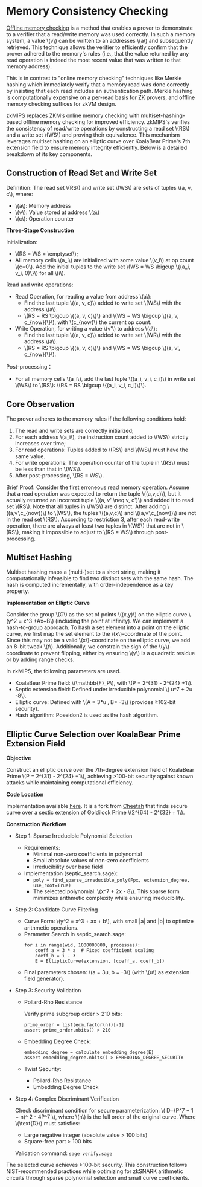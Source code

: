 # Memory Consistency Checking

[Offline memory checking](https://georgwiese.github.io/crypto-summaries/Concepts/Protocols/Offline-Memory-Checking) is a method that enables a prover to demonstrate to a verifier that a read/write memory was used correctly. In such a memory system, a value \\(v\\) can be written to an addresses \\(a\\) and subsequently retrieved. This technique allows the verifier to efficiently confirm that the prover adhered to the memory's rules (i.e., that the value returned by any read operation is indeed the most recent value that was written to that memory address).

This is in contrast to "online memory checking" techniques like Merkle hashing which ​immediately verify that a memory read was done correctly by insisting that each read includes an authentication path. Merkle hashing is  ​computationally expensive on a per-read basis for ZK provers, and offline memory checking suffices for zkVM design.

zkMIPS replaces ZKM’s online memory checking with multiset-hashing-based offline memory checking for improved efficiency. zkMIPS's verifies the consistency of read/write operations by constructing a ​read set \\(RS\\) and a ​write set \\(WS\\) and proving their equivalence. This mechanism leverages ​multiset hashing on an elliptic curve over KoalaBear Prime's 7th extension field to ensure memory integrity efficiently. Below is a detailed breakdown of its key components.

## Construction of Read Set and Write Set

Definition: The read set \\(RS\\) and write set  \\(WS\\) are sets of tuples \\(a, v, c\\), where:

- \\(a\\): Memory address
- \\(v\\): Value stored at address \\(a\\)
- \\(c\\): Operation counter

**Three-Stage Construction**

Initialization:

- \\(RS = WS = \emptyset\\);
- All memory cells \\(a_i\\) are initialized with some value \\(v_i\\) at op count \\(c=0\\). Add the initial tuples to the write set \\(WS = WS \bigcup \\{(a_i, v_i, 0)\\}\\) for all \\(i\\).

Read and write operations:
- ​Read Operation, for reading a value from address \\(a\\):
  - Find the last tuple \\((a, v, c)\\) added to write set \\(WS\\) with the address \\(a\\).
  - \\(RS = RS \bigcup \\{(a, v, c)\\}\\) and \\(WS = WS \bigcup \\{(a, v, c_{now})\\}\\), with \\(c_{now}\\) the current op count.
- ​Write Operation, for writing a value \\(v'\\) to address \\(a\\):
  - Find the last tuple \\((a, v, c)\\) added to write set \\(WR\\) with the address \\(a\\). 
  - \\(RS = RS \bigcup \\{(a, v, c)\\}\\) and \\(WS = WS \bigcup \\{(a, v', c_{now})\\}\\).

Post-processing：

- For all memory cells \\(a_i\\), add the last tuple \\((a_i, v_i, c_i)\\) in write set \\(WS\\) to \\(RS\\): \\(RS = RS \bigcup \\{(a_i, v_i, c_i)\\}\\).


## Core Observation

The prover adheres to the memory rules ​if the following conditions hold:

1) The read and write sets are correctly initialized; 
2) For each address \\(a_i\\), the instruction count added to \\(WS\\) strictly increases over time;
3) ​For read operations: Tuples added to \\(RS\\) and \\(WS\\) must have the same value.
4) ​For write operations: The operation counter of the tuple in \\(RS\\) must be less than that in \\(WS\\).
5) After post-processing, \\(RS = WS\\).

Brief Proof: Consider the first erroneous read memory operation. Assume that a read operation was expected to return the tuple \\((a,v,c)\\), but it actually returned an incorrect tuple \\((a, v' \neq v, c')\\) and added it to read set \\(RS\\). Note that all tuples in \\(WS\\) are distinct. After adding \\((a,v',c_{now})\\) to \\(WS\\), the tuples \\((a,v,c)\\) and \\((a,v',c_{now})\\) are not in the read set \\(RS\\). According to restriction 3, after each read-write operation, there are always at least two tuples in \\(WS\\) that are not in \\(RS\\), making it impossible to adjust to \\(RS = WS\\) through post-processing.

## Multiset Hashing

Multiset hashing maps a (multi-)set to a short string, making it computationally infeasible to find two distinct sets with the same hash. The hash is computed incrementally, with ​order-independence as a key property.

**Implementation on Elliptic Curve**

Consider the group \\(G\\) as the set of points \\((x,y)\\) on the elliptic curve \\(y^2 = x^3 +Ax+B\\) (including the point at infinity). We can implement a hash-to-group approach. To hash a set element into a point on the elliptic curve, we first map the set element to the \\(x\\)-coordinate of the point. Since this may not be a valid \\(x\\)-coordinate on the elliptic curve, we add an 8-bit tweak \\(t\\). Additionally, we constrain the sign of the \\(y\\)-coordinate to prevent flipping, either by ensuring \\(y\\) is a quadratic residue or by adding range checks.

In zkMIPS, the following parameters are used.
- KoalaBear Prime field: \\(\mathbb{F}_P\\), with \\(P = 2^{31} - 2^{24} +1\\).
- Septic extension field: Defined under irreducible polynomial \\( u^7 + 2u -8\\).
- Elliptic curve: Defined with \\(A = 3*u , B= -3\\) (provides ≥102-bit security).
- Hash algorithm: Poseidon2 is used as the hash algorithm.


## Elliptic Curve Selection over KoalaBear Prime Extension Field

**Objective**

Construct an elliptic curve over the 7th-degree extension field of KoalaBear Prime \\(P = 2^{31} - 2^{24} +1\\), achieving >100-bit security against known attacks while maintaining computational efficiency.

**Code Location**

Implementation available [here](
https://github.com/zkMIPS/septic-curve-over-koalabear). It is a fork from [Cheetah](https://github.com/toposware/cheetah) that finds secure curve over a sextic extension of Goldilock Prime \\(2^{64} - 2^{32} + 1\\).

**Construction Workflow**

- Step 1: Sparse Irreducible Polynomial Selection
  - Requirements​​:
    - Minimal non-zero coefficients in polynomial
    - Small absolute values of non-zero coefficients
    - Irreducibility over base field
  - Implementation​​ (septic_search.sage):
    - `poly = find_sparse_irreducible_poly(Fpx, extension_degree, use_root=True)`
    - The selected polynomial: \\(x^7 + 2x - 8\\). This sparse form minimizes arithmetic complexity while ensuring irreducibility.

- Step 2: Candidate Curve Filtering
  - ​Curve Form​​: \\(y^2 = x^3 + ax + b\\), with small |a| and |b| to optimize arithmetic operations.
  - ​Parameter Search​ in septic_search.sage​:
    ```
    for i in range(wid, 1000000000, processes):
        coeff_a = 3 * a  # Fixed coefficient scaling
        coeff_b = i - 3
        E = EllipticCurve(extension, [coeff_a, coeff_b])
    ```
  - Final parameters chosen: \\(a = 3u, b = -3\\) (with \\(u\\) as extension field generator).

- Step 3: Security Validation
  - Pollard-Rho Resistance​​

    Verify prime subgroup order > 210 bits:
    ```
    prime_order = list(ecm.factor(n))[-1]
    assert prime_order.nbits() > 210
    ```
  - ​​Embedding Degree Check​​:
    ```
    embedding_degree = calculate_embedding_degree(E)
    assert embedding_degree.nbits() > EMBEDDING_DEGREE_SECURITY
    ```
  - ​Twist Security​​:
    - Pollard-Rho Resistance​​
    - ​Embedding Degree Check​​

- Step 4: Complex Discriminant Verification

  Check discriminant condition for secure parameterization: \\( D=(P^7 + 1 − n)^ 2 - 4P^7 \\), where \\(n\\) is the full order of the original curve. Where \\(\text{D}\\) must satisfies:
  - Large negative integer (absolute value > 100 bits)  
  - ​​Square-free part​​ > 100 bits ​​
  
  ​​Validation command​​:
  `sage verify.sage`

The selected curve achieves ​​>100-bit security​​. This construction follows NIST-recommended practices while optimizing for zkSNARK arithmetic circuits through ​​sparse polynomial selection​​ and ​​small curve coefficients​​.